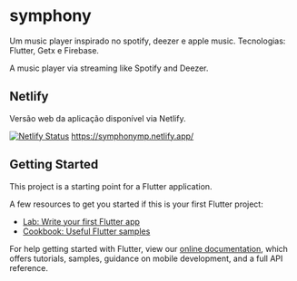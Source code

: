 # symphony

Um music player inspirado no spotify, deezer e apple music. Tecnologias: Flutter, Getx e Firebase.

A music player via streaming like Spotify and Deezer.

## Netlify

Versão web da aplicação disponível via Netlify.

[![Netlify Status](https://api.netlify.com/api/v1/badges/6303f42c-7bbc-4371-9afb-b017f3e4f70a/deploy-status)](https://app.netlify.com/sites/symphonymp/deploys)
https://symphonymp.netlify.app/

## Getting Started

This project is a starting point for a Flutter application.

A few resources to get you started if this is your first Flutter project:

- [Lab: Write your first Flutter app](https://flutter.dev/docs/get-started/codelab)
- [Cookbook: Useful Flutter samples](https://flutter.dev/docs/cookbook)

For help getting started with Flutter, view our
[online documentation](https://flutter.dev/docs), which offers tutorials,
samples, guidance on mobile development, and a full API reference.
